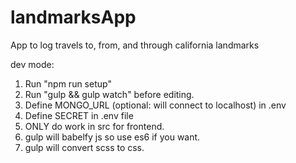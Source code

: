 # landmarksApp
App to log travels to, from, and through california landmarks

dev mode:

1. Run "npm run setup"
2. Run "gulp && gulp watch" before editing.
3. Define MONGO_URL (optional: will connect to localhost) in .env
4. Define SECRET in .env file
5. ONLY do work in src for frontend.
6. gulp will babelfy js so use es6 if you want.
7. gulp will convert scss to css.
